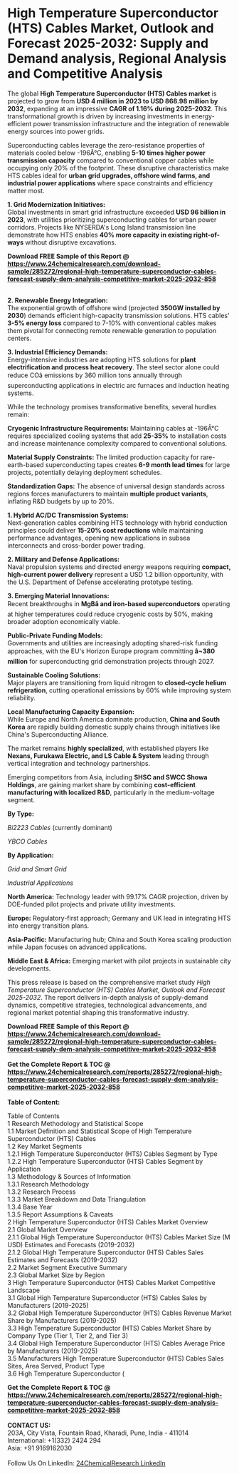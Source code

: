 <h1>High Temperature Superconductor (HTS) Cables Market, Outlook and Forecast 2025-2032: Supply and Demand analysis, Regional Analysis and Competitive Analysis</h1><p>The global <strong>High Temperature Superconductor (HTS) Cables market</strong> is projected to grow from <strong>USD 4 million in 2023 to USD 868.98 million by 2032</strong>, expanding at an impressive <strong>CAGR of 1.16% during 2025-2032</strong>. This transformational growth is driven by increasing investments in energy-efficient power transmission infrastructure and the integration of renewable energy sources into power grids.</p><p>Superconducting cables leverage the zero-resistance properties of materials cooled below -196Â°C, enabling <strong>5-10 times higher power transmission capacity</strong> compared to conventional copper cables while occupying only 20% of the footprint. These disruptive characteristics make HTS cables ideal for <strong>urban grid upgrades, offshore wind farms, and industrial power applications</strong> where space constraints and efficiency matter most.</p><p><strong>1. Grid Modernization Initiatives:</strong><br>
Global investments in smart grid infrastructure exceeded <strong>USD 96 billion in 2023</strong>, with utilities prioritizing superconducting cables for urban power corridors. Projects like NYSERDA's Long Island transmission line demonstrate how HTS enables <strong>40% more capacity in existing right-of-ways</strong> without disruptive excavations.</p><div><b>Download FREE Sample of this Report @ 
            <a href="https://www.24chemicalresearch.com/download-sample/285272/regional-high-temperature-superconductor-cables-forecast-supply-dem-analysis-competitive-market-2025-2032-858">
            https://www.24chemicalresearch.com/download-sample/285272/regional-high-temperature-superconductor-cables-forecast-supply-dem-analysis-competitive-market-2025-2032-858</a></b></div><br><p><strong>2. Renewable Energy Integration:</strong><br>
The exponential growth of offshore wind (projected <strong>350GW installed by 2030</strong>) demands efficient high-capacity transmission solutions. HTS cables' <strong>3-5% energy loss</strong> compared to 7-10% with conventional cables makes them pivotal for connecting remote renewable generation to population centers.</p><p><strong>3. Industrial Efficiency Demands:</strong><br>
Energy-intensive industries are adopting HTS solutions for <strong>plant electrification and process heat recovery</strong>. The steel sector alone could reduce COâ emissions by 360 million tons annually through superconducting applications in electric arc furnaces and induction heating systems.</p><p>While the technology promises transformative benefits, several hurdles remain:</p><p><strong>Cryogenic Infrastructure Requirements:</strong> Maintaining cables at -196Â°C requires specialized cooling systems that add <strong>25-35%</strong> to installation costs and increase maintenance complexity compared to conventional solutions.</p><p><strong>Material Supply Constraints:</strong> The limited production capacity for rare-earth-based superconducting tapes creates <strong>6-9 month lead times</strong> for large projects, potentially delaying deployment schedules.</p><p><strong>Standardization Gaps:</strong> The absence of universal design standards across regions forces manufacturers to maintain <strong>multiple product variants</strong>, inflating R&amp;D budgets by up to 20%.</p><p><strong>1. Hybrid AC/DC Transmission Systems:</strong><br>
Next-generation cables combining HTS technology with hybrid conduction principles could deliver <strong>15-20% cost reductions</strong> while maintaining performance advantages, opening new applications in subsea interconnects and cross-border power trading.</p><p><strong>2. Military and Defense Applications:</strong><br>
Naval propulsion systems and directed energy weapons requiring <strong>compact, high-current power delivery</strong> represent a USD 1.2 billion opportunity, with the U.S. Department of Defense accelerating prototype testing.</p><p><strong>3. Emerging Material Innovations:</strong><br>
Recent breakthroughs in <strong>MgBâ and iron-based superconductors</strong> operating at higher temperatures could reduce cryogenic costs by 50%, making broader adoption economically viable.</p><p><strong>Public-Private Funding Models:</strong><br>
	Governments and utilities are increasingly adopting shared-risk funding approaches, with the EU's Horizon Europe program committing <strong>â¬380 million</strong> for superconducting grid demonstration projects through 2027.</p><p><strong>Sustainable Cooling Solutions:</strong><br>
	Major players are transitioning from liquid nitrogen to <strong>closed-cycle helium refrigeration</strong>, cutting operational emissions by 60% while improving system reliability.</p><p><strong>Local Manufacturing Capacity Expansion:</strong><br>
	While Europe and North America dominate production, <strong>China and South Korea</strong> are rapidly building domestic supply chains through initiatives like China's Superconducting Alliance.</p><p>The market remains <strong>highly specialized</strong>, with established players like <strong>Nexans, Furukawa Electric, and LS Cable &amp; System</strong> leading through vertical integration and technology partnerships.</p><p>Emerging competitors from Asia, including <strong>SHSC and SWCC Showa Holdings</strong>, are gaining market share by combining <strong>cost-efficient manufacturing with localized R&amp;D</strong>, particularly in the medium-voltage segment.</p><p><strong>By Type:</strong></p><p><em>Bi2223 Cables</em> (currently dominant)</p><p><em>YBCO Cables</em></p><p><strong>By Application:</strong></p><p><em>Grid and Smart Grid</em></p><p><em>Industrial Applications</em></p><p><strong>North America:</strong> Technology leader with 99.17% CAGR projection, driven by DOE-funded pilot projects and private utility investments.</p><p><strong>Europe:</strong> Regulatory-first approach; Germany and UK lead in integrating HTS into energy transition plans.</p><p><strong>Asia-Pacific:</strong> Manufacturing hub; China and South Korea scaling production while Japan focuses on advanced applications.</p><p><strong>Middle East &amp; Africa:</strong> Emerging market with pilot projects in sustainable city developments.</p><p>This press release is based on the comprehensive market study <em>High Temperature Superconductor (HTS) Cables Market, Outlook and Forecast 2025-2032</em>. The report delivers in-depth analysis of supply-demand dynamics, competitive strategies, technological advancements, and regional market potential shaping this transformative industry.</p><div><b>Download FREE Sample of this Report @ 
            <a href="https://www.24chemicalresearch.com/download-sample/285272/regional-high-temperature-superconductor-cables-forecast-supply-dem-analysis-competitive-market-2025-2032-858">
            https://www.24chemicalresearch.com/download-sample/285272/regional-high-temperature-superconductor-cables-forecast-supply-dem-analysis-competitive-market-2025-2032-858</a></b></div><br><div><b>Get the Complete Report & TOC @ 
            <a href="https://www.24chemicalresearch.com/reports/285272/regional-high-temperature-superconductor-cables-forecast-supply-dem-analysis-competitive-market-2025-2032-858">
            https://www.24chemicalresearch.com/reports/285272/regional-high-temperature-superconductor-cables-forecast-supply-dem-analysis-competitive-market-2025-2032-858</a></b></div><br>
            <b>Table of Content:</b><p>Table of Contents<br />
1 Research Methodology and Statistical Scope<br />
1.1 Market Definition and Statistical Scope of High Temperature Superconductor (HTS) Cables<br />
1.2 Key Market Segments<br />
1.2.1 High Temperature Superconductor (HTS) Cables Segment by Type<br />
1.2.2 High Temperature Superconductor (HTS) Cables Segment by Application<br />
1.3 Methodology & Sources of Information<br />
1.3.1 Research Methodology<br />
1.3.2 Research Process<br />
1.3.3 Market Breakdown and Data Triangulation<br />
1.3.4 Base Year<br />
1.3.5 Report Assumptions & Caveats<br />
2 High Temperature Superconductor (HTS) Cables Market Overview<br />
2.1 Global Market Overview<br />
2.1.1 Global High Temperature Superconductor (HTS) Cables Market Size (M USD) Estimates and Forecasts (2019-2032)<br />
2.1.2 Global High Temperature Superconductor (HTS) Cables Sales Estimates and Forecasts (2019-2032)<br />
2.2 Market Segment Executive Summary<br />
2.3 Global Market Size by Region<br />
3 High Temperature Superconductor (HTS) Cables Market Competitive Landscape<br />
3.1 Global High Temperature Superconductor (HTS) Cables Sales by Manufacturers (2019-2025)<br />
3.2 Global High Temperature Superconductor (HTS) Cables Revenue Market Share by Manufacturers (2019-2025)<br />
3.3 High Temperature Superconductor (HTS) Cables Market Share by Company Type (Tier 1, Tier 2, and Tier 3)<br />
3.4 Global High Temperature Superconductor (HTS) Cables Average Price by Manufacturers (2019-2025)<br />
3.5 Manufacturers High Temperature Superconductor (HTS) Cables Sales Sites, Area Served, Product Type<br />
3.6 High Temperature Superconductor (</p><div><b>Get the Complete Report & TOC @ 
            <a href="https://www.24chemicalresearch.com/reports/285272/regional-high-temperature-superconductor-cables-forecast-supply-dem-analysis-competitive-market-2025-2032-858">
            https://www.24chemicalresearch.com/reports/285272/regional-high-temperature-superconductor-cables-forecast-supply-dem-analysis-competitive-market-2025-2032-858</a></b></div><br><b>CONTACT US:</b><br>
            203A, City Vista, Fountain Road, Kharadi, Pune, India - 411014<br>
            International: +1(332) 2424 294<br>
            Asia: +91 9169162030 <br><br>
            Follow Us On LinkedIn: <a href="https://www.linkedin.com/company/24chemicalresearch/">24ChemicalResearch LinkedIn</a>